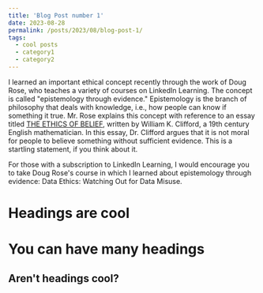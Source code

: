 ```yaml
---
title: 'Blog Post number 1'
date: 2023-08-28
permalink: /posts/2023/08/blog-post-1/
tags:
  - cool posts
  - category1
  - category2
---
```


I learned an important ethical concept recently through the work of Doug Rose, who teaches a variety of courses on LinkedIn Learning. The concept is called "epistemology through evidence." Epistemology is the branch of philosophy that deals with knowledge, i.e., how people can know if something it true. Mr. Rose explains this concept with reference to an essay titled [THE ETHICS OF BELIEF](https://craigtoth.github.io/files/The_Ethics_of_Belief.pdf), written by William K. Clifford, a 19th century English mathematician. In this essay, Dr. Clifford argues that it is not moral for people to believe something without sufficient evidence. This is a startling statement, if you think about it.

For those with a subscription to LinkedIn Learning, I would encourage you to take Doug Rose's course in which I learned about epistemology through evidence: Data Ethics: Watching Out for Data Misuse.

Headings are cool
======

You can have many headings
======

Aren't headings cool?
------
